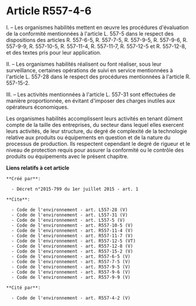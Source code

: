 # Article R557-4-6

I. – Les organismes habilités mettent en œuvre les procédures d'évaluation de la conformité mentionnées à l'article L. 557-5
dans le respect des dispositions des articles R. 557-6-5, R. 557-7-5, R. 557-9-5, R. 557-9-6, R. 557-9-9, R. 557-10-5, R.
557-11-4, R. 557-11-7, R. 557-12-5 et R. 557-12-8, et des textes pris pour leur application.

II. – Les organismes habilités réalisent ou font réaliser, sous leur surveillance, certaines opérations de suivi en service
mentionnées à l'article L. 557-28 dans le respect des procédures mentionnées à l'article R. 557-15-2.

III. – Les activités mentionnées à l'article L. 557-31 sont effectuées de manière proportionnée, en évitant d'imposer des
charges inutiles aux opérateurs économiques.

Les organismes habilités accomplissent leurs activités en tenant dûment compte de la taille des entreprises, du secteur dans
lequel elles exercent leurs activités, de leur structure, du degré de complexité de la technologie relative aux produits ou
équipements en question et de la nature du processus de production. Ils respectent cependant le degré de rigueur et le niveau
de protection requis pour assurer la conformité ou le contrôle des produits ou équipements avec le présent chapitre.

**Liens relatifs à cet article**

	**Créé par**:

	  - Décret n°2015-799 du 1er juillet 2015 - art. 1

	**Cite**:

	  - Code de l'environnement - art. L557-28 (V)
	  - Code de l'environnement - art. L557-31 (V)
	  - Code de l'environnement - art. L557-5 (V)
	  - Code de l'environnement - art. R557-10-5 (V)
	  - Code de l'environnement - art. R557-11-4 (V)
	  - Code de l'environnement - art. R557-11-7 (V)
	  - Code de l'environnement - art. R557-12-5 (VT)
	  - Code de l'environnement - art. R557-12-8 (V)
	  - Code de l'environnement - art. R557-15-2 (V)
	  - Code de l'environnement - art. R557-6-5 (V)
	  - Code de l'environnement - art. R557-7-5 (V)
	  - Code de l'environnement - art. R557-9-5 (V)
	  - Code de l'environnement - art. R557-9-6 (V)
	  - Code de l'environnement - art. R557-9-9 (V)

	**Cité par**:

	  - Code de l'environnement - art. R557-4-2 (V)
